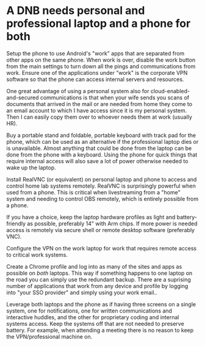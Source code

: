 # A DNB needs personal and professional laptop and a phone for both

Setup the phone to use Android's "work" apps that are separated from other apps on the same phone. When work is over, disable the work button from the main settings to turn down all the pings and communications from work. Ensure one of the applications under "work" is the corporate VPN software so that the phone can access internal servers and resources.

One great advantage of using a personal system also for cloud-enabled-and-secured communications is that when your wife sends you scans of documents that arrived in the mail or are needed from home they come to an email account to which I have access since it is my personal system. Then I can easily copy them over to whoever needs them at work (usually HR).

Buy a portable stand and foldable, portable keyboard with track pad for the phone, which can be used as an alternative if the professional laptop dies or is unavailable. Almost anything that could be done from the laptop can be done from the phone with a keyboard. Using the phone for quick things that require internal access will also save a lot of power otherwise needed to wake up the laptop.

Install RealVNC (or equivalent) on personal laptop and  phone to access and control home lab systems remotely. RealVNC is surprisingly powerful when used from a phone. This is critical when livestreaming from a "home" system and needing to control OBS remotely, which is entirely possible from a phone.

If you have a choice, keep the laptop hardware profiles as light and battery-friendly as possible, preferably 14" with Arm chips. If more power is needed access is remotely via secure shell or remote desktop software (preferably VNC).

Configure the VPN on the work laptop for work that requires remote access to critical work systems.

Create a Chrome profile and log into as many of the sites and apps as possible on *both* laptops. This way if something happens to one laptop on the road you can simply use the redundant backup. There are a suprising number of applications that work from any device and profile by logging into "your SSO provider" and simply using your work email..

Leverage both laptops and the phone as if having three screens on a single system, one for notifications, one for written communications and interactive huddles, and the other for proprietary coding and internal systems access. Keep the systems off that are not needed to preserve battery. For example, when attending a meeting there is no reason to keep the VPN/professional machine on.
